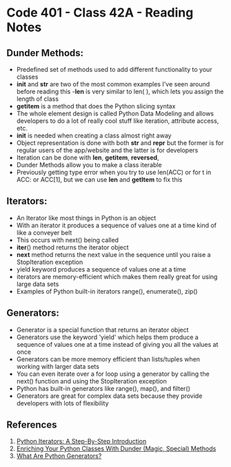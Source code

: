 # Code 401 - Class 42A - Reading Notes

## Dunder Methods:

- Predefined set of methods used to add different functionality to your classes
- __init__ and __str__ are two of the most common examples I've seen around before reading this
-__len__ is very similar to len( ), which lets you assign the length of class
- __getitem__ is a method that does the Python slicing syntax
- The whole element design is called Python Data Modeling and allows developers to do a lot of really cool stuff like iteration, attribute access, etc.
- __init__ is needed when creating a class almost right away
- Object representation is done with both __str__ and __repr__ but the former is for regular users of the app/website and the latter is for developers
- Iteration can be done with __len__, __getitem__, __reversed__,
- Dunder Methods allow you to make a class iterable
- Previously getting type error when you try to use len(ACC) or for t in ACC: or ACC[1], but we can use __len__ and __getItem__ to fix this 


## Iterators: 

- An Iterator like most things in Python is an object 
- With an iterator it produces a sequence of values one at a time kind of like a conveyer belt
- This occurs with next() being called
- __iter__() method returns the iterator object
- __next__ method returns the next value in the sequence until you raise a StopIteration exception
- yield keyword produces a sequence of values one at a time
- iterators are memory-efficient which makes them really great for using large data sets
- Examples of Python built-in iterators range(), enumerate(), zip()


## Generators:

- Generator is a special function that returns an iterator object
- Generators use the keyword 'yield' which helps them produce a sequence of values one at a time instead of giving you all the values at once
- Generators can be more memory efficient than lists/tuples when working with larger data sets
- You can even iterate over a for loop using a generator by calling the next() function and using the StopIteration exception
- Python has built-in generators like range(), map(), and filter()
- Generators are great for complex data sets because they provide developers with lots of flexibility


## References

1. [Python Iterators: A Step-By-Step Introduction](https://dbader.org/blog/python-iterators)
2. [Enriching Your Python Classes With Dunder (Magic, Special) Methods](https://dbader.org/blog/python-dunder-methods)
3. [What Are Python Generators?](https://dbader.org/blog/python-generators)